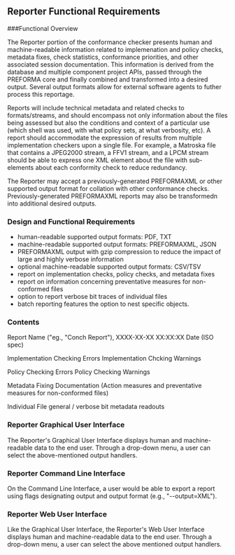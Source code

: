 ## Reporter Functional Requirements

###Functional Overview

The Reporter portion of the conformance checker presents human and machine-readable information related to implemenation and policy checks, metadata fixes, check statistics, conformance priorities, and other associated session documentation. This information is derived from the database and multiple component project APIs, passed through the PREFORMA core and finally combined and transformed into a desired output. Several output formats allow for external software agents to futher process this reportage. 

Reports will include technical metadata and related checks to formats/streams, and should encompass not only information about the files being assessed but also the conditions and context of a particular use (which shell was used, with what policy sets, at what verbosity, etc). A report should accommodate the expression of results from multiple implementation checkers upon a single file. For example, a Matroska file that contains a JPEG2000 stream, a FFV1 stream, and a LPCM stream should be able to express one XML element about the file with sub-elements about each conformity check to reduce redundancy.

The Reporter may accept a previously-generated PREFORMAXML or other supported output format for collation with other conformance checks. Previously-generated PREFORMAXML reports may also be transformedn into additional desired outputs. 

### Design and Functional Requirements

- human-readable supported output formats: PDF, TXT
- machine-readable supported output formats: PREFORMAXML, JSON
- PREFORMAXML output with gzip compression to reduce the impact of large and highly verbose information
- optional machine-readable supported output formats: CSV/TSV
- report on implementation checks, policy checks, and metadata fixes
- report on information concerning preventative measures for non-conformed files
- option to report verbose bit traces of individual files
- batch reporting features the option to nest specific objects.

### Contents

Report Name ("eg., "Conch Report"), XXXX-XX-XX XX:XX:XX Date (ISO spec)

Implementation Checking Errors
Implementation Chcking Warnings

Policy Checking Errors
Policy Checking Warnings

Metadata Fixing Documentation (Action measures and preventative measures for non-conformed files)

Individual File general / verbose bit metadata readouts

### Reporter Graphical User Interface

The Reporter's Graphical User Interface displays human and machine-readable data to the end user. Through a drop-down menu, a user can select the above-mentioned output handlers.

### Reporter Command Line Interface

On the Command Line Interface, a user would be able to export a report using flags designating output and output format (e.g., "--output=XML").

### Reporter Web User Interface

Like the Graphical User Interface, the Reporter's Web User Interface displays human and machine-readable data to the end user. Through a drop-down menu, a user can select the above mentioned output handlers.

